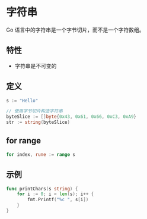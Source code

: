 # 字符串

Go 语言中的字符串是一个字节切片，而不是一个字符数组。

## 特性

* 字符串是不可变的

## 定义

```go
s := "Hello"

// 使用字节切片构造字符串
byteSlice := []byte{0x43, 0x61, 0x66, 0xC3, 0xA9}
str := string(byteSlice)
```

## for range

```go
for index, rune := range s
```

## 示例

```go
func printChars(s string) {
    for i := 0; i < len(s); i++ {
        fmt.Printf("%c ", s[i])
    }
}
```

